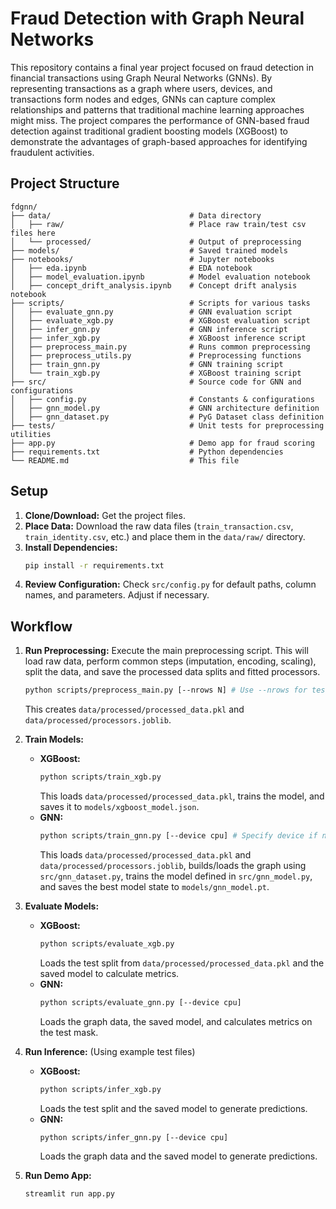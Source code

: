 # Fraud Detection with Graph Neural Networks
This repository contains a final year project focused on fraud detection in financial transactions using Graph Neural Networks (GNNs). By representing transactions as a graph where users, devices, and transactions form nodes and edges, GNNs can capture complex relationships and patterns that traditional machine learning approaches might miss. The project compares the performance of GNN-based fraud detection against traditional gradient boosting models (XGBoost) to demonstrate the advantages of graph-based approaches for identifying fraudulent activities.

## Project Structure
```
fdgnn/
├── data/                               # Data directory
│   ├── raw/                            # Place raw train/test csv files here
│   └── processed/                      # Output of preprocessing
├── models/                             # Saved trained models
├── notebooks/                          # Jupyter notebooks
│   ├── eda.ipynb                       # EDA notebook
│   ├── model_evaluation.ipynb          # Model evaluation notebook
│   ├── concept_drift_analysis.ipynb    # Concept drift analysis notebook
├── scripts/                            # Scripts for various tasks
│   ├── evaluate_gnn.py                 # GNN evaluation script
│   ├── evaluate_xgb.py                 # XGBoost evaluation script
│   ├── infer_gnn.py                    # GNN inference script
│   ├── infer_xgb.py                    # XGBoost inference script
│   ├── preprocess_main.py              # Runs common preprocessing
│   ├── preprocess_utils.py             # Preprocessing functions
│   ├── train_gnn.py                    # GNN training script
│   └── train_xgb.py                    # XGBoost training script
├── src/                                # Source code for GNN and configurations
│   ├── config.py                       # Constants & configurations
│   ├── gnn_model.py                    # GNN architecture definition
│   ├── gnn_dataset.py                  # PyG Dataset class definition
├── tests/                              # Unit tests for preprocessing utilities
├── app.py                              # Demo app for fraud scoring
├── requirements.txt                    # Python dependencies
└── README.md                           # This file
```

## Setup

1.  **Clone/Download:** Get the project files.
2.  **Place Data:** Download the raw data files (`train_transaction.csv`, `train_identity.csv`, etc.) and place them in the `data/raw/` directory.
3.  **Install Dependencies:**
    ```bash
    pip install -r requirements.txt
    ```
4.  **Review Configuration:** Check `src/config.py` for default paths, column names, and parameters. Adjust if necessary.

## Workflow

1.  **Run Preprocessing:** Execute the main preprocessing script. This will load raw data, perform common steps (imputation, encoding, scaling), split the data, and save the processed data splits and fitted processors.
    ```bash
    python scripts/preprocess_main.py [--nrows N] # Use --nrows for testing with fewer rows
    ```
    This creates `data/processed/processed_data.pkl` and `data/processed/processors.joblib`.

2.  **Train Models:**
    *   **XGBoost:**
        ```bash
        python scripts/train_xgb.py
        ```
        This loads `data/processed/processed_data.pkl`, trains the model, and saves it to `models/xgboost_model.json`.
    *   **GNN:**
        ```bash
        python scripts/train_gnn.py [--device cpu] # Specify device if needed
        ```
        This loads `data/processed/processed_data.pkl` and `data/processed/processors.joblib`, builds/loads the graph using `src/gnn_dataset.py`, trains the model defined in `src/gnn_model.py`, and saves the best model state to `models/gnn_model.pt`.

3.  **Evaluate Models:**
    *   **XGBoost:**
        ```bash
        python scripts/evaluate_xgb.py
        ```
        Loads the test split from `data/processed/processed_data.pkl` and the saved model to calculate metrics.
    *   **GNN:**
        ```bash
        python scripts/evaluate_gnn.py [--device cpu]
        ```
        Loads the graph data, the saved model, and calculates metrics on the test mask.

4.  **Run Inference:** (Using example test files)
    *   **XGBoost:**
        ```bash
        python scripts/infer_xgb.py
        ```
        Loads the test split and the saved model to generate predictions.
    *   **GNN:**
        ```bash
        python scripts/infer_gnn.py [--device cpu]
        ```
        Loads the graph data and the saved model to generate predictions.
5.  **Run Demo App:**
    ```bash
    streamlit run app.py
    ```
